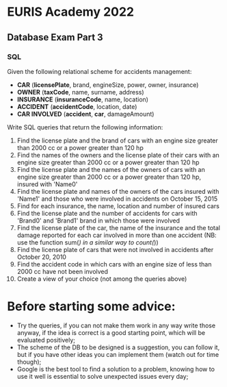 # EURIS Academy 2022
## Database Exam Part 3

### SQL
Given the following relational scheme for accidents management:
- **CAR** (**licensePlate**, brand, engineSize, power, owner, insurance)
- **OWNER** (**taxCode**, name, surname, address)
- **INSURANCE** (**insuranceCode**, name, location)
- **ACCIDENT** (**accidentCode**, location, date)
- **CAR INVOLVED** (**accident**, **car**, damageAmount)

Write SQL queries that return the following information: 
1. Find the license plate and the brand of cars with an engine size greater than 2000 cc or a power greater than 120 hp
2. Find the names of the owners and the license plate of their cars with an engine size greater than 2000 cc or a power greater than 120 hp
3. Find the license plate and the names of the owners of cars with an engine size greater than 2000 cc or a power greater than 120 hp, insured with 'Name0' 
4. Find the license plate and names of the owners of the cars insured with 'Name1' and those who were involved in accidents on October 15, 2015
5. Find for each insurance, the name, location and number of insured cars
6. Find the license plate and the number of accidents for cars with 'Brand0' and 'Brand1' brand in which those were involved 
7. Find the license plate of the car, the name of the insurance and the total damage reported for each car involved in more than one accident (NB: use the function sum(*) in a similar way to count(*))
8. Find the license plate of cars that were not involved in accidents after October 20, 2010
9. Find the accident code in which cars with an engine size of less than 2000 cc have not been involved
10. Create a view of your choice (not among the queries above)

# Before starting some advice:

- Try the queries, if you can not make them work in any way write those anyway, if the idea is correct is a good starting point, which will be evaluated positively;
- The scheme of the DB to be designed is a suggestion, you can follow it, but if you have other ideas you can implement them (watch out for time though);
- Google is the best tool to find a solution to a problem, knowing how to use it well is essential to solve unexpected issues every day;